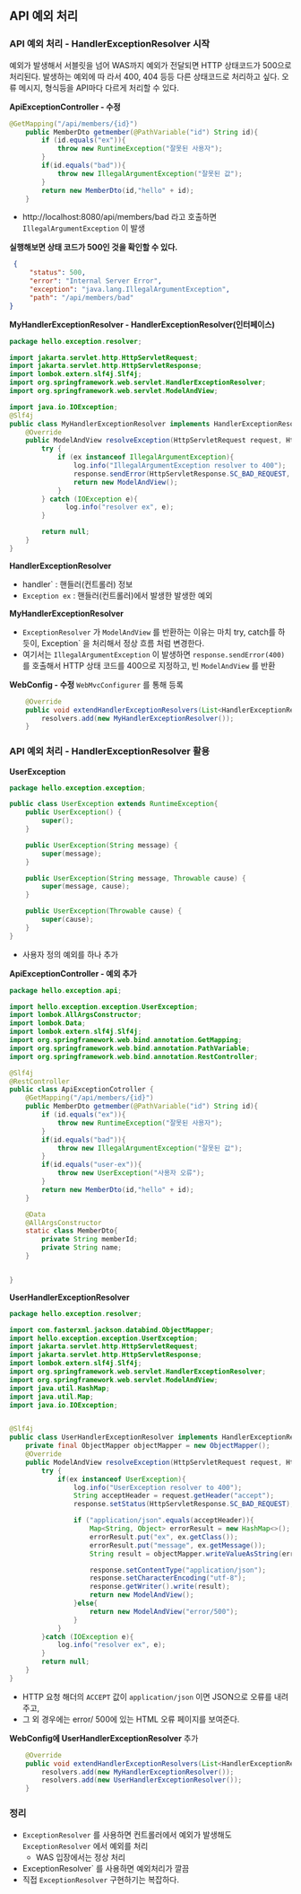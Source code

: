 ## API 예외 처리

### API 예외 처리 - HandlerExceptionResolver 시작
예외가 발생해서 서블릿을 넘어 WAS까지 예외가 전달되면 HTTP 상태코드가 500으로 처리된다. 발생하는 예외에 따 라서 400, 404 등등 다른 상태코드로 처리하고 싶다. 오류 메시지, 형식등을 API마다 다르게 처리할 수 있다.

**ApiExceptionController - 수정**
```java
@GetMapping("/api/members/{id}")
    public MemberDto getmember(@PathVariable("id") String id){
        if (id.equals("ex")){
            throw new RuntimeException("잘못된 사용자");
        }
        if(id.equals("bad")){
            throw new IllegalArgumentException("잘못된 값");
        }
        return new MemberDto(id,"hello" + id);
    }
```
- http://localhost:8080/api/members/bad 라고 호출하면 `IllegalArgumentException` 이 발생

**실행해보면 상태 코드가 500인 것을 확인할 수 있다.** 
```json
 {
     "status": 500,
     "error": "Internal Server Error",
     "exception": "java.lang.IllegalArgumentException",
     "path": "/api/members/bad"
}
```

**MyHandlerExceptionResolver - HandlerExceptionResolver(인터페이스)**
```java
package hello.exception.resolver;

import jakarta.servlet.http.HttpServletRequest;
import jakarta.servlet.http.HttpServletResponse;
import lombok.extern.slf4j.Slf4j;
import org.springframework.web.servlet.HandlerExceptionResolver;
import org.springframework.web.servlet.ModelAndView;

import java.io.IOException;
@Slf4j
public class MyHandlerExceptionResolver implements HandlerExceptionResolver {
    @Override
    public ModelAndView resolveException(HttpServletRequest request, HttpServletResponse response, Object handler, Exception ex) {
        try {
            if (ex instanceof IllegalArgumentException){
                log.info("IllegalArgumentException resolver to 400");
                response.sendError(HttpServletResponse.SC_BAD_REQUEST, ex.getMessage());
                return new ModelAndView();
            }
        } catch (IOException e){
              log.info("resolver ex", e);
        }

        return null;
    }
}
```
**HandlerExceptionResolver**
- handler` : 핸들러(컨트롤러) 정보
- `Exception ex` : 핸들러(컨트롤러)에서 발생한 발생한 예외

**MyHandlerExceptionResolver**
- `ExceptionResolver` 가 `ModelAndView` 를 반환하는 이유는 마치 try, catch를 하듯이, Exception` 을 처리해서 정상 흐름 처럼 변경한다.
- 여기서는 `IllegalArgumentException` 이 발생하면 `response.sendError(400)` 를 호출해서 HTTP 상태 코드를 400으로 지정하고, 빈 `ModelAndView` 를 반환

**WebConfig - 수정**
`WebMvcConfigurer` 를 통해 등록
```java
    @Override
    public void extendHandlerExceptionResolvers(List<HandlerExceptionResolver> resolvers) {
        resolvers.add(new MyHandlerExceptionResolver());
    }
```

### API 예외 처리 - HandlerExceptionResolver 활용
**UserException**
```java
package hello.exception.exception;

public class UserException extends RuntimeException{
    public UserException() {
        super();
    }

    public UserException(String message) {
        super(message);
    }

    public UserException(String message, Throwable cause) {
        super(message, cause);
    }

    public UserException(Throwable cause) {
        super(cause);
    }
}
```
- 사용자 정의 예외를 하나 추가

**ApiExceptionController - 예외 추가**
```java
package hello.exception.api;

import hello.exception.exception.UserException;
import lombok.AllArgsConstructor;
import lombok.Data;
import lombok.extern.slf4j.Slf4j;
import org.springframework.web.bind.annotation.GetMapping;
import org.springframework.web.bind.annotation.PathVariable;
import org.springframework.web.bind.annotation.RestController;

@Slf4j
@RestController
public class ApiExceptionCotroller {
    @GetMapping("/api/members/{id}")
    public MemberDto getmember(@PathVariable("id") String id){
        if (id.equals("ex")){
            throw new RuntimeException("잘못된 사용자");
        }
        if(id.equals("bad")){
            throw new IllegalArgumentException("잘못된 값");
        }
        if(id.equals("user-ex")){
            throw new UserException("사용자 오류");
        }
        return new MemberDto(id,"hello" + id);
    }

    @Data
    @AllArgsConstructor
    static class MemberDto{
        private String memberId;
        private String name;
    }


}
```

**UserHandlerExceptionResolver**
```java
package hello.exception.resolver;

import com.fasterxml.jackson.databind.ObjectMapper;
import hello.exception.exception.UserException;
import jakarta.servlet.http.HttpServletRequest;
import jakarta.servlet.http.HttpServletResponse;
import lombok.extern.slf4j.Slf4j;
import org.springframework.web.servlet.HandlerExceptionResolver;
import org.springframework.web.servlet.ModelAndView;
import java.util.HashMap;
import java.util.Map;
import java.io.IOException;


@Slf4j
public class UserHandlerExceptionResolver implements HandlerExceptionResolver {
    private final ObjectMapper objectMapper = new ObjectMapper();
    @Override
    public ModelAndView resolveException(HttpServletRequest request, HttpServletResponse response, Object handler, Exception ex) {
        try {
            if(ex instanceof UserException){
                log.info("UserException resolver to 400");
                String acceptHeader = request.getHeader("accept");
                response.setStatus(HttpServletResponse.SC_BAD_REQUEST);

                if ("application/json".equals(acceptHeader)){
                    Map<String, Object> errorResult = new HashMap<>();
                    errorResult.put("ex", ex.getClass());
                    errorResult.put("message", ex.getMessage());
                    String result = objectMapper.writeValueAsString(errorResult);

                    response.setContentType("application/json");
                    response.setCharacterEncoding("utf-8");
                    response.getWriter().write(result);
                    return new ModelAndView();
                }else{
                    return new ModelAndView("error/500");
                }
            }
        }catch (IOException e){
            log.info("resolver ex", e);
        }
        return null;
    }
}
```
- HTTP 요청 해더의 `ACCEPT` 값이 `application/json` 이면 JSON으로 오류를 내려주고, 
- 그 외 경우에는 error/ 500에 있는 HTML 오류 페이지를 보여준다.

**WebConfig에 UserHandlerExceptionResolver** 추가
```java
    @Override
    public void extendHandlerExceptionResolvers(List<HandlerExceptionResolver> resolvers) {
        resolvers.add(new MyHandlerExceptionResolver());
        resolvers.add(new UserHandlerExceptionResolver());
    }
```
### 정리
- `ExceptionResolver` 를 사용하면 컨트롤러에서 예외가 발생해도 `ExceptionResolver` 에서 예외를 처리
	- WAS 입장에서는 정상 처리
- ExceptionResolver` 를 사용하면 예외처리가 깔끔
- 직접 `ExceptionResolver` 구현하기는 복잡하다.
